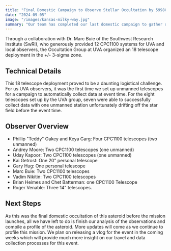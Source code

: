 ```yaml
---
title: "Final Domestic Campaign to Observe Stellar Occultation by 59980 1999 SG6"
date: "2024-09-05"
image: "/images/kansas-milky-way.jpg"
summary: "Our team has completed our last domestic campaign to gather data to profile this target of the MBR Explorer mission set to launch March 2028."
---
```


Through a collaboration with Dr. Marc Buie of the Southwest Research Institute (SwRI), who generously provided 12 CPC1100 systems for UVA and local observers, the Occultation Group at UVA organized an 18 telescope deployment in the +/- 3-sigma zone. 


## Technical Details
This 18 telescope deployment proved to be a daunting logistical challenge. For us UVA observers, it was the first time we set up unmanned telescopes for a campaign to automatically collect data at event time. For the eight telescopes set up by the UVA group, seven were able to successfully collect data with one unmanned station unfortunately drifting off the star field before the event time. 

## Observer Overview

- Phillip "Teddy" Oakey and Keya Garg: Four CPC1100 telescopes (two unmanned)
- Andrey Moore: Two CPC1100 telescopes (one unmanned)
- Uday Kapoor: Two CPC1100 telescopes (one unmanned)
- Kai Getrost: One 20" personal telescope
- Gary Hug: One personal telescope
- Marc Buie: Two CPC1100 telescopes 
- Vadim Nikitin: Two CPC1100 telescopes
- Brian Heimes and Chet Batterman: one CPC1100 Telescope
- Roger Venable: Three 14" telescopes. 

## Next Steps

As this was the final domestic occultation of this asteroid before the mission launches, all we have left to do is finish our analysis of the observations and compile a profile of the asteroid. More updates will come as we continue to profile this mission. We plan on releasing a vlog for the event in the coming weeks which will provide much more insight on our travel and data collection processes for this event. 

